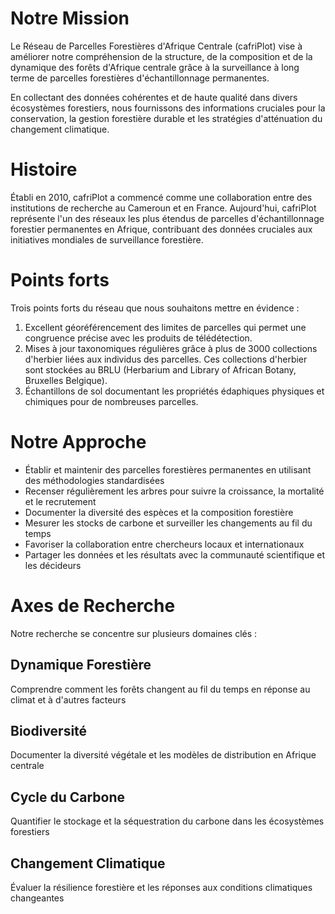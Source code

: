 # Notre Mission

Le Réseau de Parcelles Forestières d'Afrique Centrale (cafriPlot) vise à améliorer notre compréhension de la structure, de la composition et de la dynamique des forêts d'Afrique centrale grâce à la surveillance à long terme de parcelles forestières d'échantillonnage permanentes.

En collectant des données cohérentes et de haute qualité dans divers écosystèmes forestiers, nous fournissons des informations cruciales pour la conservation, la gestion forestière durable et les stratégies d'atténuation du changement climatique.

# Histoire
Établi en 2010, cafriPlot a commencé comme une collaboration entre des institutions de recherche au Cameroun et en France. Aujourd'hui, cafriPlot représente l'un des réseaux les plus étendus de parcelles d'échantillonnage forestier permanentes en Afrique, contribuant des données cruciales aux initiatives mondiales de surveillance forestière.

# Points forts

Trois points forts du réseau que nous souhaitons mettre en évidence :

1. Excellent géoréférencement des limites de parcelles qui permet une congruence précise avec les produits de télédétection.
2. Mises à jour taxonomiques régulières grâce à plus de 3000 collections d'herbier liées aux individus des parcelles. Ces collections d'herbier sont stockées au BRLU (Herbarium and Library of African Botany, Bruxelles Belgique).
3. Échantillons de sol documentant les propriétés édaphiques physiques et chimiques pour de nombreuses parcelles.

# Notre Approche

- Établir et maintenir des parcelles forestières permanentes en utilisant des méthodologies standardisées
- Recenser régulièrement les arbres pour suivre la croissance, la mortalité et le recrutement
- Documenter la diversité des espèces et la composition forestière
- Mesurer les stocks de carbone et surveiller les changements au fil du temps
- Favoriser la collaboration entre chercheurs locaux et internationaux
- Partager les données et les résultats avec la communauté scientifique et les décideurs

# Axes de Recherche

Notre recherche se concentre sur plusieurs domaines clés :

## Dynamique Forestière
Comprendre comment les forêts changent au fil du temps en réponse au climat et à d'autres facteurs

## Biodiversité
Documenter la diversité végétale et les modèles de distribution en Afrique centrale

## Cycle du Carbone
Quantifier le stockage et la séquestration du carbone dans les écosystèmes forestiers

## Changement Climatique
Évaluer la résilience forestière et les réponses aux conditions climatiques changeantes
